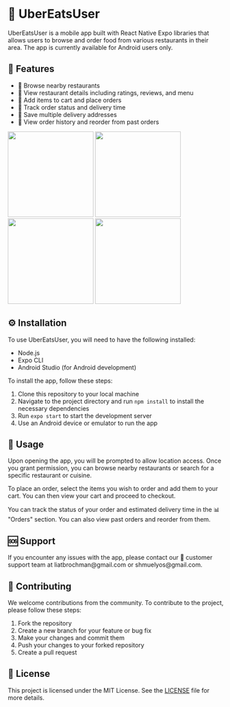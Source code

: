 <h1>🍔 UberEatsUser</h1>

<p>UberEatsUser is a mobile app built with React Native Expo libraries that allows users to browse and order food from various restaurants in their area. The app is currently available for Android users only.</p>

<h2>🚀 Features</h2>

<ul>
  <li>🍴 Browse nearby restaurants</li>
  <li>🌟 View restaurant details including ratings, reviews, and menu</li>
  <li>🛒 Add items to cart and place orders</li>
  <li>🚚 Track order status and delivery time</li>
  <li>📍 Save multiple delivery addresses</li>
  <li>📜 View order history and reorder from past orders</li>
</ul>
<img src="https://github.com/LiatBrochman/UberEats/assets/92271841/6aa1cfa4-c3fb-4876-b62b-dea561d962cc" width="200">
<img src="https://github.com/LiatBrochman/UberEats/assets/92271841/6abe12e2-299f-494f-8f57-e9471ee4ddb9" width="200">
<img src="https://github.com/LiatBrochman/UberEats/assets/92271841/d8a9f043-6ba8-485a-bb42-4bd9008904b8" width="200">
<img src="https://github.com/LiatBrochman/UberEats/assets/92271841/fd3ce18e-efa4-4ff3-89a3-90be7959d8a0" width="200">


<h2>⚙️ Installation</h2>

<p>To use UberEatsUser, you will need to have the following installed:</p>

<ul>
  <li>Node.js</li>
  <li>Expo CLI</li>
  <li>Android Studio (for Android development)</li>
</ul>

<p>To install the app, follow these steps:</p>

<ol>
  <li>Clone this repository to your local machine</li>
  <li>Navigate to the project directory and run <code>npm install</code> to install the necessary dependencies</li>
  <li>Run <code>expo start</code> to start the development server</li>
  <li>Use an Android device or emulator to run the app</li>
</ol>

<h2>📱 Usage</h2>

<p>Upon opening the app, you will be prompted to allow location access. Once you grant permission, you can browse nearby restaurants or search for a specific restaurant or cuisine.</p>

<p>To place an order, select the items you wish to order and add them to your cart. You can then view your cart and proceed to checkout.</p>

<p>You can track the status of your order and estimated delivery time in the 📊 "Orders" section. You can also view past orders and reorder from them.</p>

<h2>🆘 Support</h2>

<p>If you encounter any issues with the app, please contact our 📧 customer support team at liatbrochman@gmail.com or shmuelyos@gmail.com.</p>

<h2>🤝 Contributing</h2>

<p>We welcome contributions from the community. To contribute to the project, please follow these steps:</p>

<ol>
  <li>Fork the repository</li>
  <li>Create a new branch for your feature or bug fix</li>
  <li>Make your changes and commit them</li>
  <li>Push your changes to your forked repository</li>
  <li>Create a pull request</li>
</ol>

<h2>📜 License</h2>

<p>This project is licensed under the MIT License. See the <a href="LICENSE">LICENSE</a> file for more details.</p>
